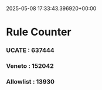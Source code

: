 2025-05-08 17:33:43.396920+00:00
# Rule Counter 
 ### UCATE : 637444

 ### Veneto : 152042

 ### Allowlist : 13930